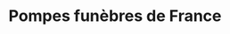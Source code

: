 ---
title: "Pompes funèbres de France"
url: /le-beausset/pompes-funebres-de-france/
shop: directeurs de funérailles
---
